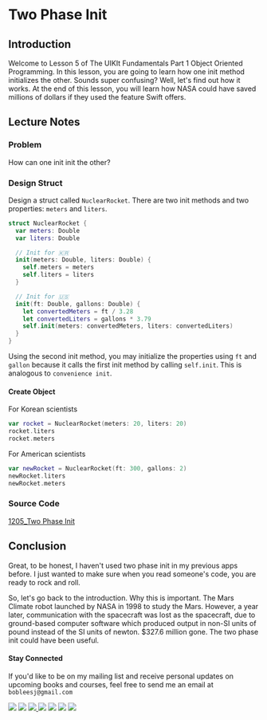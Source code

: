 # Two Phase Init

## Introduction
Welcome to Lesson 5 of The UIKIt Fundamentals Part 1 Object Oriented Programming. In this lesson, you are going to learn how one init method initializes the other. Sounds super confusing? Well, let's find out how it works. At the end of this lesson, you will learn how NASA could have saved millions of dollars if they used the feature Swift offers.

## Lecture Notes
### Problem
How can one init init the other?

### Design Struct
Design a struct called `NuclearRocket`. There are two init methods and two properties: `meters` and `liters`.

```swift
struct NuclearRocket {
  var meters: Double
  var liters: Double

  // Init for 🇰🇷
  init(meters: Double, liters: Double) {
    self.meters = meters
    self.liters = liters
  }

  // Init for 🇺🇸
  init(ft: Double, gallons: Double) {
    let convertedMeters = ft / 3.28
    let convertedLiters = gallons * 3.79
    self.init(meters: convertedMeters, liters: convertedLiters)
  }
}
```

Using the second init method, you may initialize the properties using `ft` and `gallon` because it calls the first init method by calling `self.init`. This is analogous to `convenience init`.

#### Create Object
For Korean scientists
```swift
var rocket = NuclearRocket(meters: 20, liters: 20)
rocket.liters
rocket.meters
```

For American scientists
```swift
var newRocket = NuclearRocket(ft: 300, gallons: 2)
newRocket.liters
newRocket.meters
```
### Source Code
[1205_Two Phase Init](https://www.dropbox.com/sh/ydw8it7n6r59zuh/AAC_rhNPefMnsD1iLz96FXK7a?dl=0)


## Conclusion
Great, to be honest, I haven't used two phase init in my previous apps before. I just wanted to make sure when you read someone's code, you are ready to rock and roll.

So, let's go back to the introduction. Why this is important.  The Mars Climate robot launched by NASA in 1998 to study the Mars.  However, a year later,  communication with the spacecraft was lost as the spacecraft, due to ground-based computer software which produced output in non-SI units of pound instead of the SI units of newton. $327.6 million gone. The two phase init could have been useful. 

#### Stay Connected
If you'd like to be on my mailing list and receive personal updates on upcoming books and courses, feel free to send me an email at `bobleesj@gmail.com`
<p>
<a href="http://bobthedeveloper.io"><img src="https://img.shields.io/badge/Personal-Website-333333.svg"></a>
<a href="https://facebook.com/bobthedeveloper"><img src="https://img.shields.io/badge/Facebook-Like-3B5998.svg"></a> <a href="https://youtube.com/bobthedeveloper"><img src="https://img.shields.io/badge/YouTube-Subscribe-CE1312.svg"</a> <a href="https://twitter.com/bobleesj"><img src="https://img.shields.io/badge/Twitter-Follow-55ACEE.svg"></a> <a href="https://instagram.com/bobthedev
"><img src="https://img.shields.io/badge/Instagram-Follow-BB2F92.svg"></a> <a href="https://linkedin.com/in/bobleesj"><img src= "https://img.shields.io/badge/LinkedIn-Connect-0077B5.svg"></a>
<a href="https://medium.com/@bobleesj"><img src="https://img.shields.io/badge/Medium-Read-00AB6C.svg"/></a>
</p>
